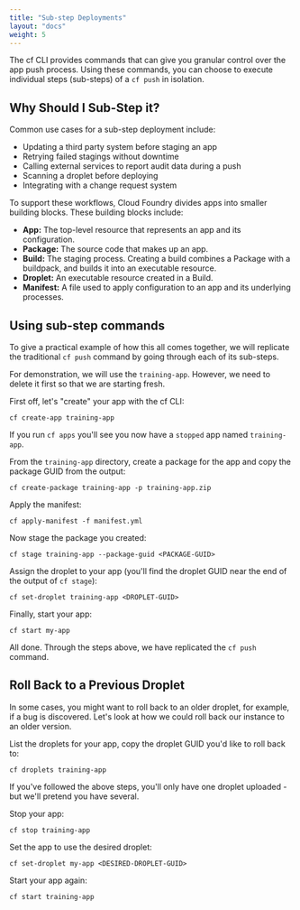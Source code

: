 ```yaml
---
title: "Sub-step Deployments"
layout: "docs"
weight: 5
---
```


The cf CLI provides commands that can give you granular control over the app push process. Using these commands, you can choose to execute individual steps (sub-steps) of a `cf push` in isolation.

## Why Should I Sub-Step it?
Common use cases for a sub-step deployment include:
* Updating a third party system before staging an app
* Retrying failed stagings without downtime
* Calling external services to report audit data during a push
* Scanning a droplet before deploying
* Integrating with a change request system

To support these workflows, Cloud Foundry divides apps into smaller building blocks. These building blocks include:

* **App:** The top-level resource that represents an app and its configuration.
* **Package:** The source code that makes up an app.
* **Build:** The staging process. Creating a build combines a Package with a buildpack, and builds it into an executable resource.
* **Droplet:** An executable resource created in a Build.
* **Manifest:** A file used to apply configuration to an app and its underlying processes.

## Using sub-step commands

To give a practical example of how this all comes together, we will replicate the traditional `cf push` command by going through each of its sub-steps.

For demonstration, we will use the `training-app`. However, we need to delete it first so that we are starting fresh.

First off, let's "create" your app with the cf CLI:
```
cf create-app training-app
```

If you run `cf apps` you'll see you now have a `stopped` app named `training-app`. 

From the `training-app` directory, create a package for the app and copy the package GUID from the output:
```
cf create-package training-app -p training-app.zip
```

Apply the manifest:
```
cf apply-manifest -f manifest.yml
```

Now stage the package you created:
```
cf stage training-app --package-guid <PACKAGE-GUID>
```

Assign the droplet to your app (you'll find the droplet GUID near the end of the output of `cf stage`):
```
cf set-droplet training-app <DROPLET-GUID>
```


Finally, start your app:
```
cf start my-app
```

All done. Through the steps above, we have replicated the `cf push` command.

## Roll Back to a Previous Droplet
In some cases, you might want to roll back to an older droplet, for example, if a bug is discovered. Let's look at how we could roll back our  instance to an older version.

List the droplets for your app, copy the droplet GUID you'd like to roll back to:
```
cf droplets training-app
```

If you've followed the above steps, you'll only have one droplet uploaded - but we'll pretend you have several.

Stop your app:
```
cf stop training-app
```

Set the app to use the desired droplet:
```
cf set-droplet my-app <DESIRED-DROPLET-GUID>
```

Start your app again:
```
cf start training-app
```

